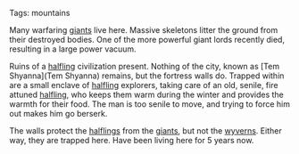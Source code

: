 Tags: mountains

Many warfaring [giants](Giants) live here. Massive skeletons litter the ground from their destroyed bodies. One of the more powerful giant lords recently died, resulting in a large power vacuum.

Ruins of a [halfling](Halflings) civilization present. Nothing of the city, known as [Tem Shyanna](Tem Shyanna) remains, but the fortress walls do. Trapped within are a small enclave of [halfling](Halflings) explorers, taking care of an old, senile, fire attuned [halfling](Halflings), who keeps them warm during the winter and provides the warmth for their food. The man is too senile to move, and trying to force him out makes him go berserk. 

The walls protect the [halflings](Halflings) from the [giants](Giants), but not the [wyverns](Wyverns). Either way, they are trapped here. Have been living here for 5 years now.